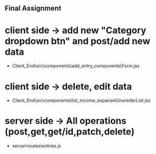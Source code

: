 ## Final Assignment 

# client side -> add new "Category dropdown btn" and post/add new data
- Client_End\src\components\add_entry_components\Form.jsx
# client side -> delete, edit data
- Client_End\src\components\list_income_expanse\UnorederList.jsx

# server side -> All operations (post,get,get/id,patch,delete)
- server\routes\entries.js
